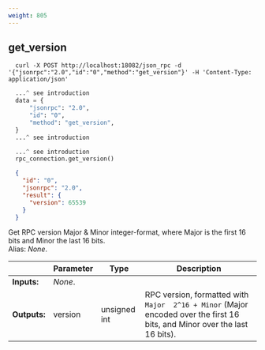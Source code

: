 ```yaml
---
weight: 805
---
```


## **get_version**

```shell
  curl -X POST http://localhost:18082/json_rpc -d '{"jsonrpc":"2.0","id":"0","method":"get_version"}' -H 'Content-Type: application/json'
```
```python
  ...^ see introduction
  data = {
      "jsonrpc": "2.0",
      "id": "0",
      "method": "get_version",
  }
  ...^ see introduction
```
```py
  ...^ see introduction
  rpc_connection.get_version()
```
```json
  {
    "id": "0",
    "jsonrpc": "2.0",
    "result": {
      "version": 65539
    }
  }
```
Get RPC version Major & Minor integer-format, where Major is the first 16 bits and Minor the last 16 bits.  
Alias: *None*.  

|             | Parameter | Type         | Description
| ---         | ---       | ---          | ---
|**Inputs:**  | *None*.   |              |
|**Outputs:** | version   | unsigned int | RPC version, formatted with `Major  2^16 + Minor` (Major encoded over the first 16 bits, and Minor over the last 16 bits).